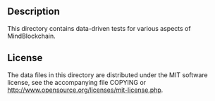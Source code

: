 Description
------------

This directory contains data-driven tests for various aspects of MindBlockchain.

License
--------

The data files in this directory are distributed under the MIT software
license, see the accompanying file COPYING or
http://www.opensource.org/licenses/mit-license.php.

